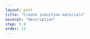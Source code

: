 ```yaml
---
layout: post
title: "Create induction materials"
excerpt: "description"
step: 5.4
order: 12
---
```


